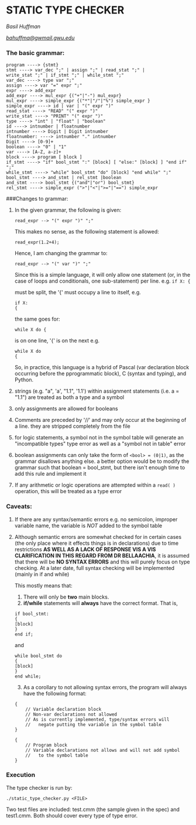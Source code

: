 # STATIC TYPE CHECKER


*Basil Huffman*

*bahuffma@gwmail.gwu.edu*

### The basic grammar:

```
program ----> {stmt}
stmt ----> var_dec ";" | assign ";" | read_stat ";" |
write_stat ";" | if_stmt ";" | while_stmt ";"
var_dec ----> type var ";"
assign ----> var "=" expr ";"
expr ----> add_expr
add_expr ----> mul_expr {("+"|"-") mul_expr}
mul_expr ----> simple_expr {("*"|"/"|"%") simple_expr }
simple_expr ----> id | var | "(" expr ")"
read_stat ----> "READ" "(" expr ")"
write_stat ----> "PRINT" "(" expr ")"
type ----> "int" | "float" | "boolean"
id ----> intnumber | floatnumber
intnumber ----> Digit | Digit intnumber
floatnumber: ----> intnumber "." intnumber
Digit ----> [0-9]+
boolean ----> "0" | "1"
var ----> [A-Z, a-z]+
block ----> program [ block ]
if_stmt ----> "if" bool_stmt ":" [block] [ "else:" [block] ] "end if" ";"
while_stmt ----> "while" bool_stmt "do" [block] "end while" ";"
bool_stmt ----> and_stmt | rel_stmt |boolean
and_stmt ----> bool_stmt {("and"|"or") bool_stmt}
rel_stmt ----> simple_expr (">"|"<"|">="|"==") simple_expr
```

 ###Changes to grammar:

 1. In the given grammar, the following is given:

    `read_expr --> "(" expr ")" ";"`

    This makes no sense, as the following statement is allowed:

    `read_expr(1.2+4);`

    Hence, I am changing the grammar to:

    `read_expr --> "(" var ")" ";"`

    Since this is a simple language, it will only allow one statement
    (or, in the case of loops and conditionals, one sub-statement) per
    line. e.g. 
    `if X: {` 
    
    must be split, the '{' must occupy a line to itself, e.g.
    ```
    if X:
    {
     ```
    the same goes for: 
    
    `while X do {` 
    
    is on one line, '{' is on the next e.g.

    ```
    while X do
    {
    ```

    So, in practice, this language is a hybrid of Pascal (var
    declaration block occurring before the pprogrammatic block), C
    (syntax and typing), and Python.

 2. strings (e.g. "a", 'a', "1.1", '1.1') within assignment statements (i.e. a = "1.1")
    are treated as both a type and a symbol

 3. only assignments are allowed for booleans

 4. Comments are preceded by '//' and may only occur at the beginning of a line. they are
    stripped completely from the file

 5. for logic statements, a symbol not in the symbol table will generate an "incompatible
    types" type error as well as a "symbol not in table" error

 6. boolean assignments can only take the form of `<bool> = (0|1)`, as the grammar disallows
    anything else. a better option would be to modify the grammar such that boolean = bool_stmt,
    but there isn't enough time to add this rule and implement it
 
 7. If any arithmetic or logic operations are attempted within a `read( )` operation, 
    this will be treated as a type error

 ### Caveats:

 1. If there are any syntax/semantic errors e.g. no semicolon, improper variable name, the variable
    is *NOT* added to the symbol table

 2. Although semantic errors are somewhat checked for in certain cases (the only place where 
    it effects things is in declarations) due to time restrictions **AS WELL AS A 
    LACK OF RESPONSE VIS A VIS CLARIFICATION IN THIS REGARD FROM DR BELLAACHIA**, it is
    assumed that there will be **NO SYNTAX ERRORS** and this will purely focus on type 
    checking. At a later date, full syntax checking will be implemented (mainly in if and
    while)
    
    This mostly means that:
   
    1. There will only be **two** main blocks.
    2. **if/while** statements will **always** have the correct format. That is,
    
    ```
    if bool_stmt:
    {
    [block]
    }
    end if;
    ``` 
    
    and
    
    ```
    while bool_stmt do
    {
    [block]
    }
    end while;
    ```
    
    3. As a corollary to not allowing syntax errors, the program will always have the
       following format:
    
    ```
    {
        // Variable declaration block
        // Non-var declarations not allowed
        // As is currently implemented, type/syntax errors will
        //   negate putting the variable in the symbol table
    }
    
    {
        // Program block
        // Variable declarations not allows and will not add symbol
        //   to the symbol table
    }
    ```

### Execution

The type checker is run by:

`./static_type_checker.py <FILE>`

Two test files are included: test.cmm (the sample given in the spec) and test1.cmm. Both should cover
every type of type error.
